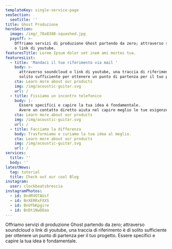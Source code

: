 ```yaml
---
templateKey: single-service-page
seoSection:
  seoTitle: ''
title: Ghost Produzione
heroSection:
  image: /img/_78a8388-squashed.jpg
  payoff: >-
    Offriamo servizi di produzione Ghost partendo da zero; attraverso soundcloud
    o link di youtube.
featuresTitle: Lorem Ipsum dolor set inem ami mortes tua.
featuresList:
  - title: 'Mandaci il tuo riferimento via mail '
    body: >-
      attraverso soundcloud o link di youtube, una traccia di riferimento è di
      solito sufficiente per ottenere un punto di partenza per il tuo progetto. 
    cta: Learn more about our products
    img: /img/acoustic-guitar.svg
    url: /
  - title: Fissiamo un incontro telefonico
    body: |-
      Essere specifici e capire la tua idea è fondamentale.
      Avere un contatto diretto aiuta nel capire meglio le tue esigenze!
    cta: Learn more about our products
    img: /img/acoustic-guitar.svg
    url: /
  - title: Facciamo la differenza
    body: Trasformiamo e curiamo la tua idea al meglio.
    cta: Learn more about our products
    img: /img/acoustic-guitar.svg
    url: /
services:
  title: ''
  body: ''
latestNews:
  tag: tutorial
  title: Check out our cool Blog
instagram:
  user: clockbeatsbrescia
instagramPhotos:
  - id: BndRVOTAUsf
  - id: BnXERRxFXXS
  - id: BnUfbKpgire
  - id: BnDt1NwDOaa
---
```

Offriamo servizi di produzione Ghost partendo da zero; attraverso soundcloud o link di youtube, una traccia di riferimento è di solito sufficiente per ottenere un punto di partenza per il tuo progetto. Essere specifici e capire la tua idea è fondamentale.
